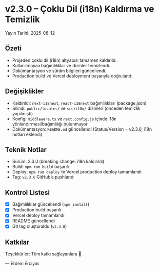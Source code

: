 # v2.3.0 – Çoklu Dil (i18n) Kaldırma ve Temizlik

Yayın Tarihi: 2025-08-12

## Özeti
- Projeden çoklu dil (i18n) altyapısı tamamen kaldırıldı.
- Kullanılmayan bağımlılıklar ve dizinler temizlendi.
- Dokümantasyon ve sürüm bilgileri güncellendi.
- Production build ve Vercel deployment başarıyla doğrulandı.

## Değişiklikler
- Kaldırıldı: `next-i18next`, `react-i18next` bağımlılıkları (package.json)
- Silindi: `public/locales/` ve `src/i18n/` dizinleri (önceden temizlik yapılmıştı)
- Konfig: `middleware.ts` ve `next.config.js` içinde i18n yönlendirmesi/bağımlılığı bulunmuyor
- Dokümantasyon: `README.md` güncellendi (Status/Version = v2.3.0, i18n notları eklendi)

## Teknik Notlar
- Sürüm: 2.3.0 (breaking change: i18n kaldırıldı)
- Build: `npm run build` başarılı
- Deploy: `npm run deploy` ile Vercel production deploy tamamlandı
- Tag: `v2.3.0` GitHub’a pushlandı

## Kontrol Listesi
- [x] Bağımlılıklar güncellendi (`npm install`)
- [x] Production build başarılı
- [x] Vercel deploy tamamlandı
- [x] README güncellendi
- [x] Git tag oluşturuldu (`v2.3.0`)

## Katkılar
Teşekkürler: Tüm katkı sağlayanlara 🙏

— Erdem Erciyas
